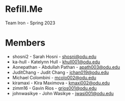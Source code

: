# Refill.Me
Team Iron - Spring 2023

# Members

- shosni2 - Sarah Hosni - shosni@odu.edu
- ka-hull - Katelynn Hull - khull001@odu.edu
- Aonepathan - Abdullah Pathan - apath003@odu.edu
- JuditChang - Judit Chang - jchan019@odu.edu
- Michael Colombini - mcolo002@odu.edu
- kiramaxi - Kira Maximova - kmaxi002@odu.edu
- zimm16 - Gavin Rios - grios001@odu.edu
- johnwasikye - John Wasikye - jwasi001@odu.edu
